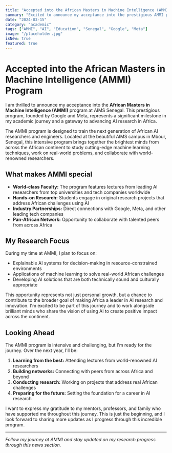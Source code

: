 ```yaml
---
title: "Accepted into the African Masters in Machine Intelligence (AMMI) Program"
summary: "Excited to announce my acceptance into the prestigious AMMI program at AIMS Senegal, founded by Google and Meta."
date: "2024-03-15"
category: "academic"
tags: ["AMMI", "AI", "Education", "Senegal", "Google", "Meta"]
image: "/placeholder.jpg"
isNew: true
featured: true
---
```


# Accepted into the African Masters in Machine Intelligence (AMMI) Program

I am thrilled to announce my acceptance into the **African Masters in Machine Intelligence (AMMI)** program at AIMS Senegal. This prestigious program, founded by Google and Meta, represents a significant milestone in my academic journey and a gateway to advancing AI research in Africa.

The AMMI program is designed to train the next generation of African AI researchers and engineers. Located at the beautiful AIMS campus in Mbour, Senegal, this intensive program brings together the brightest minds from across the African continent to study cutting-edge machine learning techniques, work on real-world problems, and collaborate with world-renowned researchers.

## What makes AMMI special

- **World-class Faculty:** The program features lectures from leading AI researchers from top universities and tech companies worldwide
- **Hands-on Research:** Students engage in original research projects that address African challenges using AI
- **Industry Partnerships:** Direct connections with Google, Meta, and other leading tech companies
- **Pan-African Network:** Opportunity to collaborate with talented peers from across Africa

## My Research Focus

During my time at AMMI, I plan to focus on:

- Explainable AI systems for decision-making in resource-constrained environments
- Applications of machine learning to solve real-world African challenges
- Developing AI solutions that are both technically sound and culturally appropriate

This opportunity represents not just personal growth, but a chance to contribute to the broader goal of making Africa a leader in AI research and innovation. I'm excited to be part of this journey and to work alongside brilliant minds who share the vision of using AI to create positive impact across the continent.

## Looking Ahead

The AMMI program is intensive and challenging, but I'm ready for the journey. Over the next year, I'll be:

1. **Learning from the best:** Attending lectures from world-renowned AI researchers
2. **Building networks:** Connecting with peers from across Africa and beyond
3. **Conducting research:** Working on projects that address real African challenges
4. **Preparing for the future:** Setting the foundation for a career in AI research

I want to express my gratitude to my mentors, professors, and family who have supported me throughout this journey. This is just the beginning, and I look forward to sharing more updates as I progress through this incredible program.

---

*Follow my journey at AMMI and stay updated on my research progress through this news section.*
